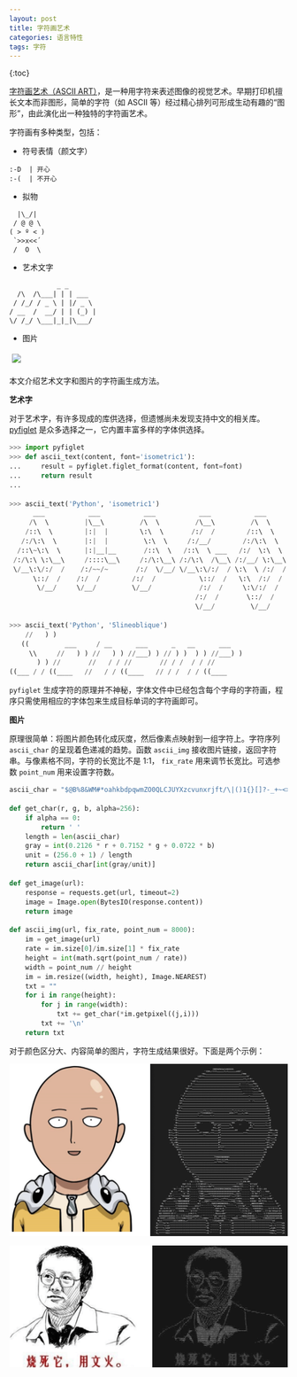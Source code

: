 ```yaml
---
layout: post
title: 字符画艺术
categories: 语言特性
tags: 字符
---
```

{:toc}

[字符画艺术（ASCII ART）](https://en.wikipedia.org/wiki/ASCII_art)，是一种用字符来表述图像的视觉艺术。早期打印机擅长文本而非图形，简单的字符（如 ASCII 等）经过精心排列可形成生动有趣的“图形”，由此演化出一种独特的字符画艺术。

字符画有多种类型，包括：

- 符号表情（颜文字）

```
:-D  | 开心
:-(  | 不开心
```

- 拟物

```
  |\_/|
 / @ @ \
( > º < )
 `>>x<<´
 /  O  \ 
```

- 艺术文字

```
            _ _
  /\  /\___| | | ___  
 / /_/ / _ \ | |/ _ \ 
/ __  /  __/ | | (_) |
\/ /_/ \___|_|_|\___/ 
```

- 图片

<image src="/assets/img/ascii_0.png" style="width: 200px; margin: 5px"></image>

本文介绍艺术文字和图片的字符画生成方法。

**艺术字**

对于艺术字，有许多现成的库供选择，但遗憾尚未发现支持中文的相关库。 [pyfiglet](https://github.com/pwaller/pyfiglet) 是众多选择之一，它内置丰富多样的字体供选择。

```python
>>> import pyfiglet
>>> def ascii_text(content, font='isometric1'):
...     result = pyfiglet.figlet_format(content, font=font)
...     return result
... 

>>> ascii_text('Python', 'isometric1')
      ___           ___           ___           ___           ___           ___     
     /\  \         |\__\         /\  \         /\__\         /\  \         /\__\    
    /::\  \        |:|  |        \:\  \       /:/  /        /::\  \       /::|  |   
   /:/\:\  \       |:|  |         \:\  \     /:/__/        /:/\:\  \     /:|:|  |   
  /::\~\:\  \      |:|__|__       /::\  \   /::\  \ ___   /:/  \:\  \   /:/|:|  |__ 
 /:/\:\ \:\__\     /::::\__\     /:/\:\__\ /:/\:\  /\__\ /:/__/ \:\__\ /:/ |:| /\__\
 \/__\:\/:/  /    /:/~~/~       /:/  \/__/ \/__\:\/:/  / \:\  \ /:/  / \/__|:|/:/  /
      \::/  /    /:/  /        /:/  /           \::/  /   \:\  /:/  /      |:/:/  / 
       \/__/     \/__/         \/__/            /:/  /     \:\/:/  /       |::/  /  
                                               /:/  /       \::/  /        /:/  /   
                                               \/__/         \/__/         \/__/  
                                            
>>> ascii_text('Python', '5lineoblique')
    //   ) )                                                
   ((         ___     / __      ___      _   __      ___    
     \\     //   ) ) //   ) ) //___) ) // ) )  ) ) //___) ) 
       ) ) //       //   / / //       // / /  / / //        
((___ / / ((____   //   / / ((____   // / /  / / ((____     
```

`pyfiglet` 生成字符的原理并不神秘，字体文件中已经包含每个字母的字符画，程序只需使用相应的字体包来生成目标单词的字符画即可。

**图片**

原理很简单：将图片颜色转化成灰度，然后像素点映射到一组字符上。字符序列  `ascii_char` 的呈现着色递减的趋势。函数 `ascii_img` 接收图片链接，返回字符串。与像素格不同，字符的长宽比不是 1:1， `fix_rate` 用来调节长宽比。可选参数 `point_num` 用来设置字符数。

```python
ascii_char = "$@B%8&WM#*oahkbdpqwmZO0QLCJUYXzcvunxrjft/\|()1{}[]?-_+~<>i!lI;:,\"^`'.   "

def get_char(r, g, b, alpha=256):
    if alpha == 0:
        return ' '
    length = len(ascii_char)
    gray = int(0.2126 * r + 0.7152 * g + 0.0722 * b)
    unit = (256.0 + 1) / length
    return ascii_char[int(gray/unit)]

def get_image(url):
    response = requests.get(url, timeout=2)
    image = Image.open(BytesIO(response.content))
    return image

def ascii_img(url, fix_rate, point_num = 8000):
    im = get_image(url)
    rate = im.size[0]/im.size[1] * fix_rate
    height = int(math.sqrt(point_num / rate))
    width = point_num // height
    im = im.resize((width, height), Image.NEAREST)
    txt = ""
    for i in range(height):
        for j in range(width):
            txt += get_char(*im.getpixel((j,i)))
        txt += '\n'
    return txt
```
对于颜色区分大、内容简单的图片，字符生成结果很好。下面是两个示例：

![onepunchman](/assets/img/ascii_exp1.png)

![daliu](/assets/img/ascii_exp2.png)
